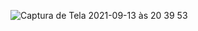 ![Captura de Tela 2021-09-13 às 20 39 53](https://user-images.githubusercontent.com/65136543/133170812-c06a8328-3b82-47a2-91f6-5f1f052d9e92.png)
